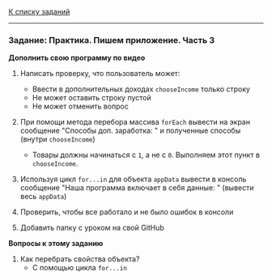 [К списку заданий](https://github.com/vik-vavilikhin/Udemy/tree/master/CompleteCourseJS)

---
### **Задание: Практика. Пишем приложение. Часть 3**

**Дополнить свою программу по видео**
1. Написать проверку, что пользователь может:
    - Ввести в дополнительных доходах `chooseIncome` только строку
    - Не может оставить строку пустой
    - Не может отменить вопрос

2. При помощи метода перебора массива `forEach` вывести на экран сообщение "Способы доп. заработка: " и полученные способы (внутри `chooseIncome`)
    - Товары должны начинаться с `1`, а не с `0`. Выполняем этот пункт в `chooseIncome`.

3. Используя цикл `for...in` для объекта `appData` вывести в консоль сообщение "Наша программа включает в себя данные: " (вывести весь `appData`)

4. Проверить, чтобы все работало и не было ошибок в консоли

5. Добавить папку с уроком на свой GitHub

**Вопросы к этому заданию**
1. Как перебрать свойства объекта?
    - С помощью цикла `for...in`